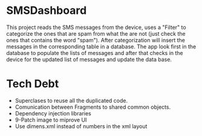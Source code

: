 # SMSDashboard
This project reads the SMS messages from the device, uses a "Filter" to categorize the ones that are spam from what the are not (just check the ones that contains the word "spam"). After categorization will insert the messages in the corresponding table in a database.
The app look first in the database to populate the lists of messages and after that checks in the device for the updated list of messages and update the data base.

# Tech Debt
- Superclases to reuse all the duplicated code.
- Comunication between Fragments to shared common objects.
- Dependency injection libraries
- 9-Patch image to miprove UI
- Use dimens.xml instead of numbers in the xml layout

